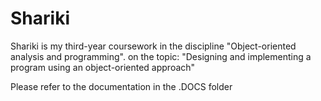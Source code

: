 # Shariki
Shariki is my third-year coursework in the discipline "Object-oriented analysis and programming".  on the topic: "Designing and implementing a program using an object-oriented approach"


Please refer to the documentation in the .DOCS folder
